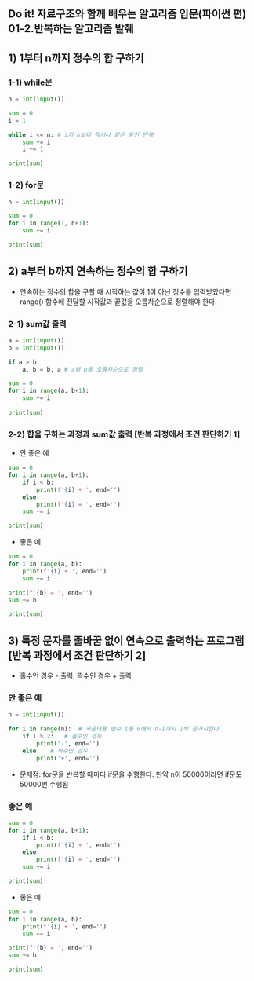 ## Do it! 자료구조와 함께 배우는 알고리즘 입문(파이썬 편) 01-2.반복하는 알고리즘 발췌

## 1) 1부터 n까지 정수의 합 구하기 

### 1-1) while문
```python
n = int(input())

sum = 0
i = 1

while i <= n: # i가 n보다 작거나 같은 동안 반복
    sum += i
    i += 1

print(sum)
```

### 1-2) for문
```python
n = int(input())

sum = 0
for i in range(1, n+1):
    sum += i

print(sum)
```

## 2) a부터 b까지 연속하는 정수의 합 구하기
- 연속하는 정수의 합을 구할 때 시작하는 값이 1이 아닌 정수를 입력받았다면 range() 함수에 전달할 시작값과 끝값을 오름차순으로 정렬해야 한다.

### 2-1) sum값 출력
```python
a = int(input())
b = int(input())

if a > b: 
    a, b = b, a # a와 b를 오름차순으로 정렬

sum = 0
for i in range(a, b+1):
    sum += i
  
print(sum)
```

### 2-2) 합을 구하는 과정과 sum값 출력 [반복 과정에서 조건 판단하기 1]

- 안 좋은 예
```python
sum = 0
for i in range(a, b+1):
    if i < b:
        print(f'{i} + ', end='')
    else:
        print(f'{i} = ', end='')
    sum += i

print(sum)
```

- 좋은 예
```python
sum = 0
for i in range(a, b):
    print(f'{i} + ', end='')
    sum += i

print(f'{b} = ', end='')
sum += b

print(sum)
```

## 3) 특정 문자를 줄바꿈 없이 연속으로 출력하는 프로그램 [반복 과정에서 조건 판단하기 2]
- 홀수인 경우 - 출력, 짝수인 경우 + 출력

### 안 좋은 예
```python
n = int(input())

for i in range(n):  # 카운터용 변수 i를 0에서 n-1까지 1씩 증가시킨다
    if i % 2:   # 홀수인 경우
        print('-', end='')
    else:   # 짝수인 경우
        print('+', end='')
```
- 문제점: for문을 반복할 때마다 if문을 수행한다. 만약 n이 50000이라면 if문도 50000번 수행됨

### 좋은 예
```python
sum = 0
for i in range(a, b+1):
    if i < b:
        print(f'{i} + ', end='')
    else:
        print(f'{i} = ', end='')
    sum += i

print(sum)
```

- 좋은 예
```python
sum = 0
for i in range(a, b):
    print(f'{i} + ', end='')
    sum += i

print(f'{b} = ', end='')
sum += b

print(sum)
```




